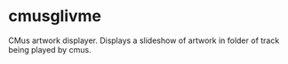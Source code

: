 # cmusglivme
CMus artwork displayer. Displays a slideshow of artwork in folder of track being played by cmus.
